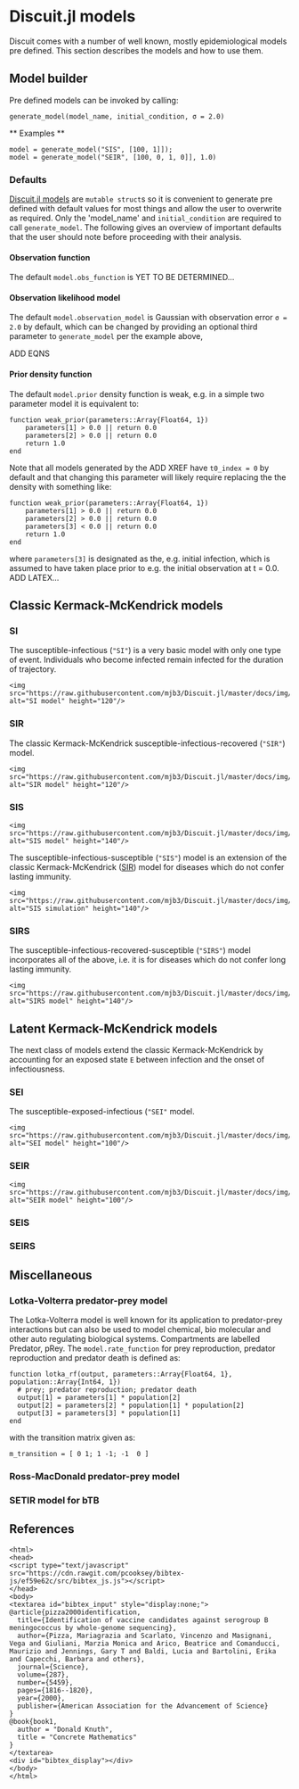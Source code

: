 # Discuit.jl models

Discuit comes with a number of well known, mostly epidemiological models pre defined. This section describes the models and how to use them.

## Model builder

Pre defined models can be invoked by calling:

    generate_model(model_name, initial_condition, σ = 2.0)

** Examples **

    model = generate_model("SIS", [100, 1]]);
    model = generate_model("SEIR", [100, 0, 1, 0]], 1.0)

### Defaults

[Discuit.jl models](@ref) are `mutable struct`s so it is convenient to generate pre defined with default values for most things and allow the user to overwrite as required. Only the 'model_name' and `initial_condition` are required to call `generate_model`. The following gives an overview of important defaults that the user should note before proceeding with their analysis.

#### Observation function

The default `model.obs_function` is YET TO BE DETERMINED...

#### Observation likelihood model

The default `model.observation_model` is Gaussian with observation error `σ = 2.0` by default, which can be changed by providing an optional third parameter to `generate_model` per the example above,

ADD EQNS

#### Prior density function

The default `model.prior` density function is weak, e.g. in a simple two parameter model it is equivalent to:

    function weak_prior(parameters::Array{Float64, 1})
        parameters[1] > 0.0 || return 0.0
        parameters[2] > 0.0 || return 0.0
        return 1.0
    end

Note that all models generated by the ADD XREF have `t0_index = 0` by default and that changing this parameter will likely require replacing the the density with something like:

    function weak_prior(parameters::Array{Float64, 1})
        parameters[1] > 0.0 || return 0.0
        parameters[2] > 0.0 || return 0.0
        parameters[3] < 0.0 || return 0.0
        return 1.0
    end

where `parameters[3]` is designated as the, e.g. initial infection, which is assumed to have taken place prior to e.g. the initial observation at t = 0.0. ADD LATEX...

## Classic Kermack-McKendrick models

### SI

The susceptible-infectious (`"SI"`) is a very basic model with only one type of event. Individuals who become infected remain infected for the duration of trajectory.

```@raw html
<img src="https://raw.githubusercontent.com/mjb3/Discuit.jl/master/docs/img/si.png" alt="SI model" height="120"/>
```

### SIR

The classic Kermack-McKendrick susceptible-infectious-recovered (`"SIR"`) model.

```@raw html
<img src="https://raw.githubusercontent.com/mjb3/Discuit.jl/master/docs/img/sir.png" alt="SIR model" height="120"/>
```

### SIS

```@raw html
<img src="https://raw.githubusercontent.com/mjb3/Discuit.jl/master/docs/img/sis.png" alt="SIS model" height="140"/>
```

The susceptible-infectious-susceptible (`"SIS"`) model is an extension of the classic Kermack-McKendrick ([SIR](@ref)) model for diseases which do not confer lasting immunity.

```@raw html
<img src="https://raw.githubusercontent.com/mjb3/Discuit.jl/master/docs/img/sis_sim.png" alt="SIS simulation" height="140"/>
```

### SIRS

The susceptible-infectious-recovered-susceptible (`"SIRS"`) model incorporates all of the above, i.e. it is for diseases which do not confer long lasting immunity.

```@raw html
<img src="https://raw.githubusercontent.com/mjb3/Discuit.jl/master/docs/img/sirs.png" alt="SIRS model" height="140"/>
```

## Latent Kermack-McKendrick models

The next class of models extend the classic Kermack-McKendrick by accounting for an exposed state `E` between infection and the onset of infectiousness.

### SEI

The susceptible-exposed-infectious (`"SEI"` model.

```@raw html
<img src="https://raw.githubusercontent.com/mjb3/Discuit.jl/master/docs/img/sei.png" alt="SEI model" height="100"/>
```

### SEIR

```@raw html
<img src="https://raw.githubusercontent.com/mjb3/Discuit.jl/master/docs/img/seir.png" alt="SEIR model" height="100"/>
```

### SEIS

### SEIRS

## Miscellaneous

### Lotka-Volterra predator-prey model

The Lotka-Volterra model is well known for its application to predator-prey interactions but can also be used to model chemical, bio molecular and other auto regulating biological systems. Compartments are labelled Predator, pRey. The `model.rate_function` for prey reproduction, predator reproduction and predator death is defined as:

    function lotka_rf(output, parameters::Array{Float64, 1}, population::Array{Int64, 1})
      # prey; predator reproduction; predator death
      output[1] = parameters[1] * population[2]
      output[2] = parameters[2] * population[1] * population[2]
      output[3] = parameters[3] * population[1]
    end

with the transition matrix given as:

    m_transition = [ 0 1; 1 -1; -1  0 ]

### Ross-MacDonald predator-prey model

### SETIR model for bTB

## References

```@raw html
<html>
<head>
<script type="text/javascript" src="https://cdn.rawgit.com/pcooksey/bibtex-js/ef59e62c/src/bibtex_js.js"></script>
</head>
<body>
<textarea id="bibtex_input" style="display:none;">
@article{pizza2000identification,
  title={Identification of vaccine candidates against serogroup B meningococcus by whole-genome sequencing},
  author={Pizza, Mariagrazia and Scarlato, Vincenzo and Masignani, Vega and Giuliani, Marzia Monica and Arico, Beatrice and Comanducci, Maurizio and Jennings, Gary T and Baldi, Lucia and Bartolini, Erika and Capecchi, Barbara and others},
  journal={Science},
  volume={287},
  number={5459},
  pages={1816--1820},
  year={2000},
  publisher={American Association for the Advancement of Science}
}
@book{book1,
  author = "Donald Knuth",
  title = "Concrete Mathematics"
}
</textarea>
<div id="bibtex_display"></div>
</body>
</html>
```

